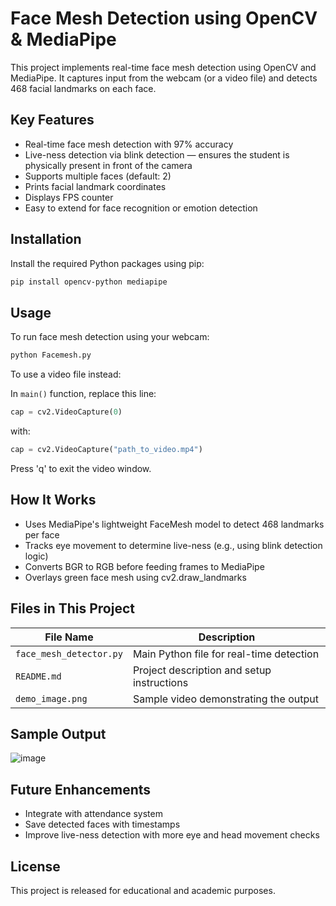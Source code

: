 
# Face Mesh Detection using OpenCV & MediaPipe

This project implements real-time face mesh detection using OpenCV and MediaPipe. It captures input from the webcam (or a video file) and detects 468 facial landmarks on each face.

## Key Features

- Real-time face mesh detection with 97% accuracy
- Live-ness detection via blink detection — ensures the student is physically present in front of the camera
- Supports multiple faces (default: 2)
- Prints facial landmark coordinates
- Displays FPS counter
- Easy to extend for face recognition or emotion detection


## Installation

Install the required Python packages using pip:

```bash
pip install opencv-python mediapipe
```

## Usage

To run face mesh detection using your webcam:

```bash
python Facemesh.py
```

To use a video file instead:

In `main()` function, replace this line:
```python
cap = cv2.VideoCapture(0)
```
with:
```python
cap = cv2.VideoCapture("path_to_video.mp4")
```

Press 'q' to exit the video window.

## How It Works

- Uses MediaPipe's lightweight FaceMesh model to detect 468 landmarks per face
- Tracks eye movement to determine live-ness (e.g., using blink detection logic)
- Converts BGR to RGB before feeding frames to MediaPipe
- Overlays green face mesh using cv2.draw_landmarks

## Files in This Project

| File Name              | Description                               |
|------------------------|-------------------------------------------|
| `face_mesh_detector.py`| Main Python file for real-time detection  |
| `README.md`            | Project description and setup instructions|
| `demo_image.png`       | Sample video demonstrating the output     |


## Sample Output
![image](https://github.com/user-attachments/assets/a91f16de-bc30-4732-87ef-055ad6a8cdac)

## Future Enhancements

- Integrate with attendance system
- Save detected faces with timestamps
- Improve live-ness detection with more eye and head movement checks

## License

This project is released for educational and academic purposes.
